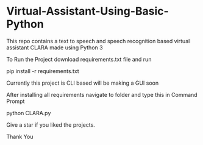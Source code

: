 # Virtual-Assistant-Using-Basic-Python
This repo contains a text to speech and speech recognition based virtual assistant CLARA made using Python 3


To Run the Project download requirements.txt file and run

pip install -r requirements.txt

Currently this project is CLI based will be making a GUI soon

After installing all requirements navigate to folder and type this in Command Prompt

python CLARA.py


Give a star if you liked the projects.

Thank You
